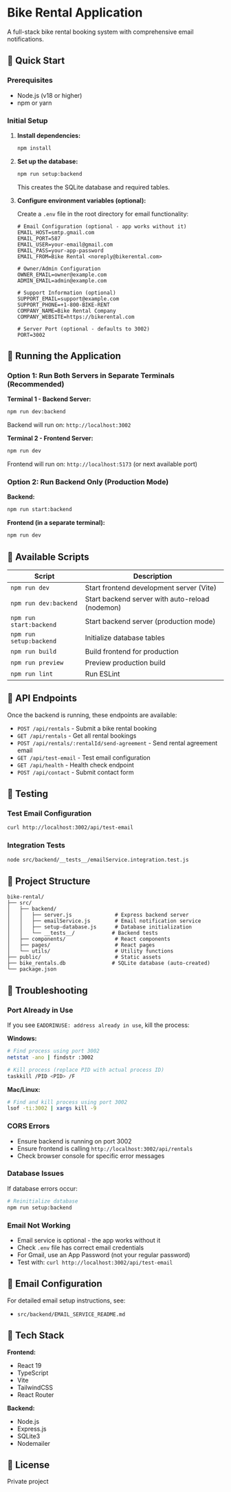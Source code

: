 # Bike Rental Application

A full-stack bike rental booking system with comprehensive email notifications.

## 🚀 Quick Start

### Prerequisites

- Node.js (v18 or higher)
- npm or yarn

### Initial Setup

1. **Install dependencies:**

   ```bash
   npm install
   ```

2. **Set up the database:**

   ```bash
   npm run setup:backend
   ```

   This creates the SQLite database and required tables.

3. **Configure environment variables (optional):**

   Create a `.env` file in the root directory for email functionality:

   ```env
   # Email Configuration (optional - app works without it)
   EMAIL_HOST=smtp.gmail.com
   EMAIL_PORT=587
   EMAIL_USER=your-email@gmail.com
   EMAIL_PASS=your-app-password
   EMAIL_FROM=Bike Rental <noreply@bikerental.com>

   # Owner/Admin Configuration
   OWNER_EMAIL=owner@example.com
   ADMIN_EMAIL=admin@example.com

   # Support Information (optional)
   SUPPORT_EMAIL=support@example.com
   SUPPORT_PHONE=+1-800-BIKE-RENT
   COMPANY_NAME=Bike Rental Company
   COMPANY_WEBSITE=https://bikerental.com

   # Server Port (optional - defaults to 3002)
   PORT=3002
   ```

## 📱 Running the Application

### Option 1: Run Both Servers in Separate Terminals (Recommended)

**Terminal 1 - Backend Server:**

```bash
npm run dev:backend
```

Backend will run on: `http://localhost:3002`

**Terminal 2 - Frontend Server:**

```bash
npm run dev
```

Frontend will run on: `http://localhost:5173` (or next available port)

### Option 2: Run Backend Only (Production Mode)

**Backend:**

```bash
npm run start:backend
```

**Frontend (in a separate terminal):**

```bash
npm run dev
```

## 🎯 Available Scripts

| Script                  | Description                                     |
| ----------------------- | ----------------------------------------------- |
| `npm run dev`           | Start frontend development server (Vite)        |
| `npm run dev:backend`   | Start backend server with auto-reload (nodemon) |
| `npm run start:backend` | Start backend server (production mode)          |
| `npm run setup:backend` | Initialize database tables                      |
| `npm run build`         | Build frontend for production                   |
| `npm run preview`       | Preview production build                        |
| `npm run lint`          | Run ESLint                                      |

## 🔌 API Endpoints

Once the backend is running, these endpoints are available:

- `POST /api/rentals` - Submit a bike rental booking
- `GET /api/rentals` - Get all rental bookings
- `POST /api/rentals/:rentalId/send-agreement` - Send rental agreement email
- `GET /api/test-email` - Test email configuration
- `GET /api/health` - Health check endpoint
- `POST /api/contact` - Submit contact form

## 🧪 Testing

### Test Email Configuration

```bash
curl http://localhost:3002/api/test-email
```

### Integration Tests

```bash
node src/backend/__tests__/emailService.integration.test.js
```

## 📂 Project Structure

```
bike-rental/
├── src/
│   ├── backend/
│   │   ├── server.js              # Express backend server
│   │   ├── emailService.js        # Email notification service
│   │   ├── setup-database.js      # Database initialization
│   │   └── __tests__/            # Backend tests
│   ├── components/                # React components
│   ├── pages/                     # React pages
│   └── utils/                     # Utility functions
├── public/                        # Static assets
├── bike_rentals.db               # SQLite database (auto-created)
└── package.json
```

## 🔧 Troubleshooting

### Port Already in Use

If you see `EADDRINUSE: address already in use`, kill the process:

**Windows:**

```bash
# Find process using port 3002
netstat -ano | findstr :3002

# Kill process (replace PID with actual process ID)
taskkill /PID <PID> /F
```

**Mac/Linux:**

```bash
# Find and kill process using port 3002
lsof -ti:3002 | xargs kill -9
```

### CORS Errors

- Ensure backend is running on port 3002
- Ensure frontend is calling `http://localhost:3002/api/rentals`
- Check browser console for specific error messages

### Database Issues

If database errors occur:

```bash
# Reinitialize database
npm run setup:backend
```

### Email Not Working

- Email service is optional - the app works without it
- Check `.env` file has correct email credentials
- For Gmail, use an App Password (not your regular password)
- Test with: `curl http://localhost:3002/api/test-email`

## 📧 Email Configuration

For detailed email setup instructions, see:

- `src/backend/EMAIL_SERVICE_README.md`

## 🎨 Tech Stack

**Frontend:**

- React 19
- TypeScript
- Vite
- TailwindCSS
- React Router

**Backend:**

- Node.js
- Express.js
- SQLite3
- Nodemailer

## 📝 License

Private project
